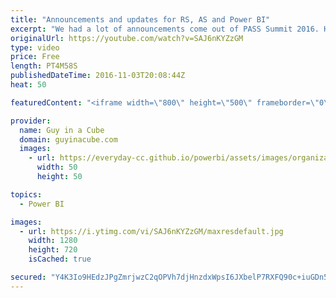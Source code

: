 ```yaml
---
title: "Announcements and updates for RS, AS and Power BI"
excerpt: "We had a lot of announcements come out of PASS Summit 2016. Here is a recap of some of the big items. Here is the roundup for November 3, 2016.  Power BI Desktop October Feature Summary https://powerbi.microsoft.com/en-us/blog/power-bi-desktop-october-feature-summary/  Grouping and Binning; Step Towards"
originalUrl: https://youtube.com/watch?v=SAJ6nKYZzGM
type: video
price: Free
length: PT4M58S
publishedDateTime: 2016-11-03T20:08:44Z
heat: 50

featuredContent: "<iframe width=\"800\" height=\"500\" frameborder=\"0\" src=\"https://www.youtube.com/embed/SAJ6nKYZzGM\" allow=\"accelerometer; autoplay; encrypted-media; gyroscope; picture-in-picture\" allowfullscreen></iframe>"

provider:
  name: Guy in a Cube
  domain: guyinacube.com
  images:
    - url: https://everyday-cc.github.io/powerbi/assets/images/organizations/guyinacube.com-50x50.jpg
      width: 50
      height: 50

topics:
  - Power BI

images:
  - url: https://i.ytimg.com/vi/SAJ6nKYZzGM/maxresdefault.jpg
    width: 1280
    height: 720
    isCached: true

secured: "Y4K3Io9HEdzJPgZmrjwzC2qOPVh7djHnzdxWpsI6JXbelP7RXFQ90c+iuGDn5beGnPLzRiAk8SAyRibCUEFEmCh5RA1HshsVDh2Dn+miDXx/IrxbzbA/tKoaUJQip8YamC2gMXYR7dy23YuzTI0U9otWU7ERF4NrnNGM3YWKOc0xEji4pTeNzL49shBa+eQ2Nfl3HCjrHkqd+rNYM9STsTvrRNtRRgrZu/mWLmMH5EXh+4+U9qFHZzmysupiU6Sv0bc/cdfPNofQrngtng7jMTYu7ZE0Jc/gzmZAcn01uoPkVp7YmBLx9xTGpxGyB9HBcIthdPfTNwmFu9pd5U8eWEO0srGuyMlnYoRDFxWwfAFq6hN3BhNbgnbtDK5ss/EJ/6fRhf3/XmU7/teKsS2tx7aeouMNNG7Gv4qTWXZIvWI=;iBlpQZwQPpRGsCnt/iyz9w=="
---
```


